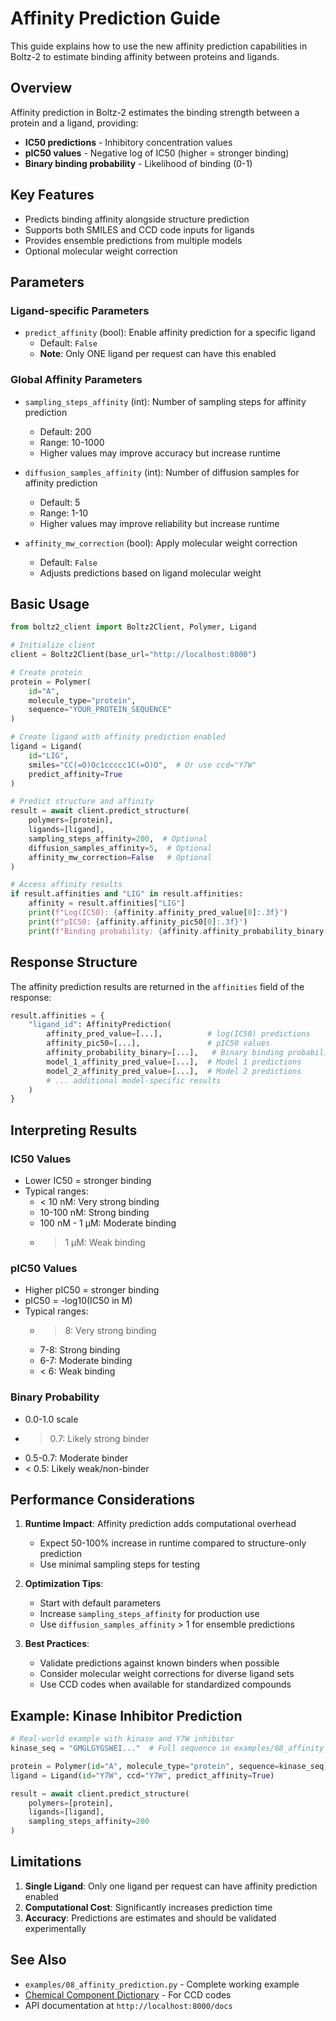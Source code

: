 # Affinity Prediction Guide

This guide explains how to use the new affinity prediction capabilities in Boltz-2 to estimate binding affinity between proteins and ligands.

## Overview

Affinity prediction in Boltz-2 estimates the binding strength between a protein and a ligand, providing:
- **IC50 predictions** - Inhibitory concentration values
- **pIC50 values** - Negative log of IC50 (higher = stronger binding)
- **Binary binding probability** - Likelihood of binding (0-1)

## Key Features

- Predicts binding affinity alongside structure prediction
- Supports both SMILES and CCD code inputs for ligands
- Provides ensemble predictions from multiple models
- Optional molecular weight correction

## Parameters

### Ligand-specific Parameters
- `predict_affinity` (bool): Enable affinity prediction for a specific ligand
  - Default: `False`
  - **Note**: Only ONE ligand per request can have this enabled

### Global Affinity Parameters
- `sampling_steps_affinity` (int): Number of sampling steps for affinity prediction
  - Default: 200
  - Range: 10-1000
  - Higher values may improve accuracy but increase runtime
  
- `diffusion_samples_affinity` (int): Number of diffusion samples for affinity prediction
  - Default: 5
  - Range: 1-10
  - Higher values may improve reliability but increase runtime
  
- `affinity_mw_correction` (bool): Apply molecular weight correction
  - Default: `False`
  - Adjusts predictions based on ligand molecular weight

## Basic Usage

```python
from boltz2_client import Boltz2Client, Polymer, Ligand

# Initialize client
client = Boltz2Client(base_url="http://localhost:8000")

# Create protein
protein = Polymer(
    id="A",
    molecule_type="protein",
    sequence="YOUR_PROTEIN_SEQUENCE"
)

# Create ligand with affinity prediction enabled
ligand = Ligand(
    id="LIG",
    smiles="CC(=O)Oc1ccccc1C(=O)O",  # Or use ccd="Y7W"
    predict_affinity=True
)

# Predict structure and affinity
result = await client.predict_structure(
    polymers=[protein],
    ligands=[ligand],
    sampling_steps_affinity=200,  # Optional
    diffusion_samples_affinity=5,  # Optional
    affinity_mw_correction=False   # Optional
)

# Access affinity results
if result.affinities and "LIG" in result.affinities:
    affinity = result.affinities["LIG"]
    print(f"Log(IC50): {affinity.affinity_pred_value[0]:.3f}")
    print(f"pIC50: {affinity.affinity_pic50[0]:.3f}")
    print(f"Binding probability: {affinity.affinity_probability_binary[0]:.3f}")
```

## Response Structure

The affinity prediction results are returned in the `affinities` field of the response:

```python
result.affinities = {
    "ligand_id": AffinityPrediction(
        affinity_pred_value=[...],          # log(IC50) predictions
        affinity_pic50=[...],               # pIC50 values
        affinity_probability_binary=[...],   # Binary binding probability
        model_1_affinity_pred_value=[...],  # Model 1 predictions
        model_2_affinity_pred_value=[...],  # Model 2 predictions
        # ... additional model-specific results
    )
}
```

## Interpreting Results

### IC50 Values
- Lower IC50 = stronger binding
- Typical ranges:
  - < 10 nM: Very strong binding
  - 10-100 nM: Strong binding
  - 100 nM - 1 μM: Moderate binding
  - > 1 μM: Weak binding

### pIC50 Values
- Higher pIC50 = stronger binding
- pIC50 = -log10(IC50 in M)
- Typical ranges:
  - > 8: Very strong binding
  - 7-8: Strong binding
  - 6-7: Moderate binding
  - < 6: Weak binding

### Binary Probability
- 0.0-1.0 scale
- > 0.7: Likely strong binder
- 0.5-0.7: Moderate binder
- < 0.5: Likely weak/non-binder

## Performance Considerations

1. **Runtime Impact**: Affinity prediction adds computational overhead
   - Expect 50-100% increase in runtime compared to structure-only prediction
   - Use minimal sampling steps for testing

2. **Optimization Tips**:
   - Start with default parameters
   - Increase `sampling_steps_affinity` for production use
   - Use `diffusion_samples_affinity` > 1 for ensemble predictions

3. **Best Practices**:
   - Validate predictions against known binders when possible
   - Consider molecular weight corrections for diverse ligand sets
   - Use CCD codes when available for standardized compounds

## Example: Kinase Inhibitor Prediction

```python
# Real-world example with kinase and Y7W inhibitor
kinase_seq = "GMGLGYGSWEI..."  # Full sequence in examples/08_affinity_prediction.py

protein = Polymer(id="A", molecule_type="protein", sequence=kinase_seq)
ligand = Ligand(id="Y7W", ccd="Y7W", predict_affinity=True)

result = await client.predict_structure(
    polymers=[protein],
    ligands=[ligand],
    sampling_steps_affinity=200
)
```

## Limitations

1. **Single Ligand**: Only one ligand per request can have affinity prediction enabled
2. **Computational Cost**: Significantly increases prediction time
3. **Accuracy**: Predictions are estimates and should be validated experimentally

## See Also

- `examples/08_affinity_prediction.py` - Complete working example
- [Chemical Component Dictionary](https://www.wwpdb.org/data/ccd) - For CCD codes
- API documentation at `http://localhost:8000/docs` 